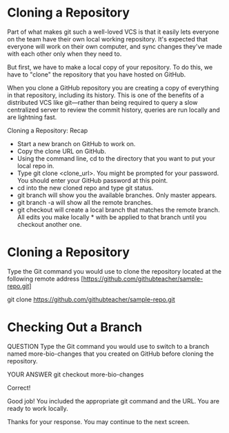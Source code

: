 Cloning a Repository
========
Part of what makes git such a well-loved VCS is that it easily lets everyone on the team have their own local working repository. It's expected that everyone will work on their own computer, and sync changes they've made with each other only when they need to.

But first, we have to make a local copy of your repository. To do this, we have to "clone" the repository that you have hosted on GitHub.

When you clone a GitHub repository you are creating a copy of everything in that repository, including its history. This is one of the benefits of a distributed VCS like git—rather than being required to query a slow centralized server to review the commit history, queries are run locally and are lightning fast.

Cloning a Repository: Recap

* Start a new branch on GitHub to work on.
* Copy the clone URL on GitHub.
* Using the command line, cd to the directory that you want to put your local repo in.
* Type git clone <clone_url>.
You might be prompted for your password. You should enter your GitHub password at this point.
* cd into the new cloned repo and type git status.
* git branch will show you the available branches. Only master appears.
* git branch -a will show all the remote branches.
* git checkout <branchname> will create a local branch that matches the remote branch. All edits you make locally * with be applied to that branch until you checkout another one.


Cloning a Repository
========

Type the Git command you would use to clone the repository located at the following remote address 
[https://github.com/githubteacher/sample-repo.git]

 git clone https://github.com/githubteacher/sample-repo.git
 


Checking Out a Branch
=====================
QUESTION
Type the Git command you would use to switch to a branch named more-bio-changes that you created on GitHub before cloning the repository.

YOUR ANSWER
git checkout more-bio-changes

Correct!

Good job! You included the appropriate git command and the URL. You are ready to work locally.

Thanks for your response. You may continue to the next screen.

